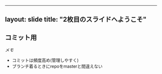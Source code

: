 ----
layout: slide
title: "2枚目のスライドへようこそ"
----
## コミット用

*メモ*
* コミットは頻度高め(管理しやすく)
* ブランチ着るときにrepoをmasterと間違えない  
